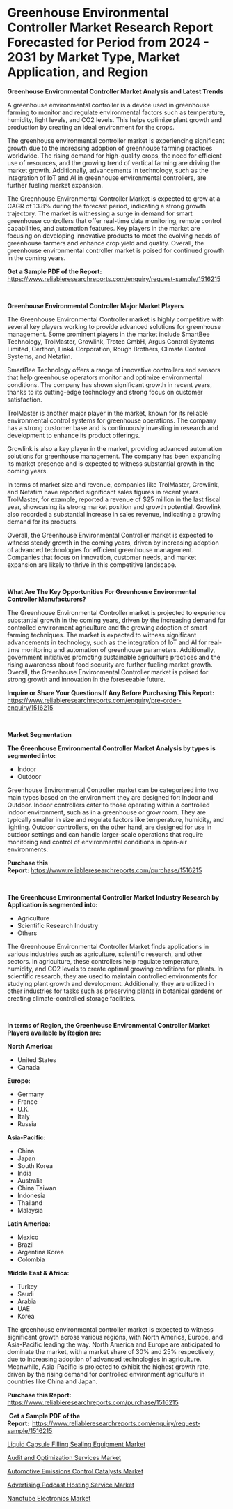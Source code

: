 <p><h1>Greenhouse Environmental Controller Market Research Report Forecasted for Period from 2024 -  2031 by Market Type, Market Application, and Region</h1></p><p><strong>Greenhouse Environmental Controller Market Analysis and Latest Trends</strong></p>
<p><p>A greenhouse environmental controller is a device used in greenhouse farming to monitor and regulate environmental factors such as temperature, humidity, light levels, and CO2 levels. This helps optimize plant growth and production by creating an ideal environment for the crops.</p><p>The greenhouse environmental controller market is experiencing significant growth due to the increasing adoption of greenhouse farming practices worldwide. The rising demand for high-quality crops, the need for efficient use of resources, and the growing trend of vertical farming are driving the market growth. Additionally, advancements in technology, such as the integration of IoT and AI in greenhouse environmental controllers, are further fueling market expansion.</p><p>The Greenhouse Environmental Controller Market is expected to grow at a CAGR of 13.8% during the forecast period, indicating a strong growth trajectory. The market is witnessing a surge in demand for smart greenhouse controllers that offer real-time data monitoring, remote control capabilities, and automation features. Key players in the market are focusing on developing innovative products to meet the evolving needs of greenhouse farmers and enhance crop yield and quality. Overall, the greenhouse environmental controller market is poised for continued growth in the coming years.</p></p>
<p><strong>Get a Sample PDF of the Report:&nbsp;</strong> <a href="https://www.reliableresearchreports.com/enquiry/request-sample/1516215">https://www.reliableresearchreports.com/enquiry/request-sample/1516215</a></p>
<p>&nbsp;</p>
<p><strong>Greenhouse Environmental Controller Major Market Players</strong></p>
<p><p>The Greenhouse Environmental Controller market is highly competitive with several key players working to provide advanced solutions for greenhouse management. Some prominent players in the market include SmartBee Technology, TrolMaster, Growlink, Trotec GmbH, Argus Control Systems Limited, Certhon, Link4 Corporation, Rough Brothers, Climate Control Systems, and Netafim.</p><p>SmartBee Technology offers a range of innovative controllers and sensors that help greenhouse operators monitor and optimize environmental conditions. The company has shown significant growth in recent years, thanks to its cutting-edge technology and strong focus on customer satisfaction.</p><p>TrolMaster is another major player in the market, known for its reliable environmental control systems for greenhouse operations. The company has a strong customer base and is continuously investing in research and development to enhance its product offerings.</p><p>Growlink is also a key player in the market, providing advanced automation solutions for greenhouse management. The company has been expanding its market presence and is expected to witness substantial growth in the coming years.</p><p>In terms of market size and revenue, companies like TrolMaster, Growlink, and Netafim have reported significant sales figures in recent years. TrolMaster, for example, reported a revenue of $25 million in the last fiscal year, showcasing its strong market position and growth potential. Growlink also recorded a substantial increase in sales revenue, indicating a growing demand for its products.</p><p>Overall, the Greenhouse Environmental Controller market is expected to witness steady growth in the coming years, driven by increasing adoption of advanced technologies for efficient greenhouse management. Companies that focus on innovation, customer needs, and market expansion are likely to thrive in this competitive landscape.</p></p>
<p>&nbsp;</p>
<p><strong>What Are The Key Opportunities For Greenhouse Environmental Controller Manufacturers?</strong></p>
<p><p>The Greenhouse Environmental Controller market is projected to experience substantial growth in the coming years, driven by the increasing demand for controlled environment agriculture and the growing adoption of smart farming techniques. The market is expected to witness significant advancements in technology, such as the integration of IoT and AI for real-time monitoring and automation of greenhouse parameters. Additionally, government initiatives promoting sustainable agriculture practices and the rising awareness about food security are further fueling market growth. Overall, the Greenhouse Environmental Controller market is poised for strong growth and innovation in the foreseeable future.</p></p>
<p><strong>Inquire or Share Your Questions If Any Before Purchasing This Report:</strong> <a href="https://www.reliableresearchreports.com/enquiry/pre-order-enquiry/1516215">https://www.reliableresearchreports.com/enquiry/pre-order-enquiry/1516215</a></p>
<p>&nbsp;</p>
<p><strong>Market Segmentation</strong></p>
<p><strong>The Greenhouse Environmental Controller Market Analysis by types is segmented into:</strong></p>
<p><ul><li>Indoor</li><li>Outdoor</li></ul></p>
<p><p>Greenhouse Environmental Controller market can be categorized into two main types based on the environment they are designed for: Indoor and Outdoor. Indoor controllers cater to those operating within a controlled indoor environment, such as in a greenhouse or grow room. They are typically smaller in size and regulate factors like temperature, humidity, and lighting. Outdoor controllers, on the other hand, are designed for use in outdoor settings and can handle larger-scale operations that require monitoring and control of environmental conditions in open-air environments.</p></p>
<p><strong>Purchase this Report:&nbsp;</strong><a href="https://www.reliableresearchreports.com/purchase/1516215">https://www.reliableresearchreports.com/purchase/1516215</a></p>
<p>&nbsp;</p>
<p><strong>The Greenhouse Environmental Controller Market Industry Research by Application is segmented into:</strong></p>
<p><ul><li>Agriculture</li><li>Scientific Research Industry</li><li>Others</li></ul></p>
<p><p>The Greenhouse Environmental Controller Market finds applications in various industries such as agriculture, scientific research, and other sectors. In agriculture, these controllers help regulate temperature, humidity, and CO2 levels to create optimal growing conditions for plants. In scientific research, they are used to maintain controlled environments for studying plant growth and development. Additionally, they are utilized in other industries for tasks such as preserving plants in botanical gardens or creating climate-controlled storage facilities.</p></p>
<p>&nbsp;</p>
<p><strong>In terms of Region, the Greenhouse Environmental Controller Market Players available by Region are:</strong></p>
<p>
    <p> <strong> North America: </strong>
        <ul>
            <li>United States</li>
            <li>Canada</li>
        </ul>
        </p> 
    <p> <strong> Europe: </strong>
        <ul>
            <li>Germany</li>
            <li>France</li>
            <li>U.K.</li>
            <li>Italy</li>
            <li>Russia</li>
        </ul>
        </p> 
    <p> <strong> Asia-Pacific: </strong>
        <ul>
            <li>China</li>
            <li>Japan</li>
            <li>South Korea</li>
            <li>India</li>
            <li>Australia</li>
            <li>China Taiwan</li>
            <li>Indonesia</li>
            <li>Thailand</li>
            <li>Malaysia</li>
        </ul>
        </p> 
    <p> <strong> Latin America: </strong>
        <ul>
            <li>Mexico</li>
            <li>Brazil</li>
            <li>Argentina Korea</li>
            <li>Colombia</li>
        </ul>
        </p> 
    <p> <strong> Middle East & Africa: </strong>
        <ul>
            <li>Turkey</li>
            <li>Saudi</li>
            <li>Arabia</li>
            <li>UAE</li>
            <li>Korea</li>
        </ul>
    </p>
    </p>
<p><p>The greenhouse environmental controller market is expected to witness significant growth across various regions, with North America, Europe, and Asia-Pacific leading the way. North America and Europe are anticipated to dominate the market, with a market share of 30% and 25% respectively, due to increasing adoption of advanced technologies in agriculture. Meanwhile, Asia-Pacific is projected to exhibit the highest growth rate, driven by the rising demand for controlled environment agriculture in countries like China and Japan.</p></p>
<p><strong>Purchase this Report: </strong><a href="https://www.reliableresearchreports.com/purchase/1516215">https://www.reliableresearchreports.com/purchase/1516215</a></p>
<p>&nbsp;<strong>Get a Sample PDF of the Report:&nbsp;&nbsp;</strong><a href="https://www.reliableresearchreports.com/enquiry/request-sample/1516215">https://www.reliableresearchreports.com/enquiry/request-sample/1516215</a></p>
<p><strong></strong></p>
<p><p><a href="https://ivy-potential-64b.notion.site/Liquid-Capsule-Filling-Sealing-Equipment-Market-Research-Report-Forecasted-for-Period-from-2024-2-d31788dcbc784b47948115857bab9cc1">Liquid Capsule Filling Sealing Equipment Market</a></p><p><a href="https://github.com/jaidynmorantestelletmjzya/Market-Research-Report-List-1/blob/main/audit-and-optimization-services-market.md">Audit and Optimization Services Market</a></p><p><a href="https://nifty-kite-d51.notion.site/Automotive-Emissions-Control-Catalysts-Market-Size-Evaluating-its-Market-Trends-Growth-and-Projec-41bfbea165ae48cf98209b507d786f4f">Automotive Emissions Control Catalysts Market</a></p><p><a href="https://github.com/juniordelafrance/Market-Research-Report-List-2/blob/main/advertising-podcast-hosting-service-market.md">Advertising Podcast Hosting Service Market</a></p><p><a href="https://view.publitas.com/reportprime-1/nanotube-electronics-market-size-growth-outlook-from-2024-to-2031-projecting-at-markets-trends-analysis-by-application-regional-outlook-and-revenue/">Nanotube Electronics Market</a></p></p>